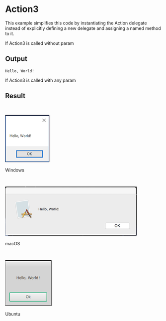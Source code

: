 # Action3
This example simplifies this code by instantiating the Action<T> delegate instead of explicitly defining a new delegate and assigning a named method to it.

If Action3 is called without param
## Output
```
Hello, World!
```

If Action3 is called with any param
## Result
<BR>

![GitHub Logo](../../../docs/Pictures/Examples/Core/Action3W.png)
<p align="left">Windows</p>
<BR>

![GitHub Logo](../../../docs/Pictures/Examples/Core/Action3M.png)
<p align="left">macOS</p>
<BR>

![GitHub Logo](../../../docs/Pictures/Examples/Core/Action3U.png)
<p align="left">Ubuntu</p>
<BR>
